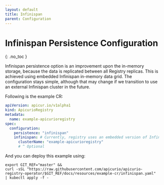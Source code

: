 ```yaml
---
layout: default
title: Infinispan
parent: Configuration
---
```


# Infinispan Persistence Configuration
{: .no_toc }

Infinispan persistence option is an improvement upon the in-memory storage, 
because the data is replicated between all Registry replicas.
This is achieved using embedded Infinispan in-memory data grid.
The configuration stays simple, although that may change if we transition 
to use an external Infinispan cluster in the future.

Following is the example CR:

```yaml
apiVersion: apicur.io/v1alpha1
kind: ApicurioRegistry
metadata:
  name: example-apicurioregistry
spec:
  configuration:
    persistence: "infinispan"
    infinispan: # Currently, registry uses an embedded version of Infinispan
      clusterName: "example-apicurioregistry"
      # ^ Optional
```

And you can deploy this example using:

```
export GIT_REF="master" &&
curl -sSL "https://raw.githubusercontent.com/apicurio/apicurio-registry-operator/$GIT_REF/docs/resources/example-cr/infinispan.yaml" | kubectl apply -f -
```

